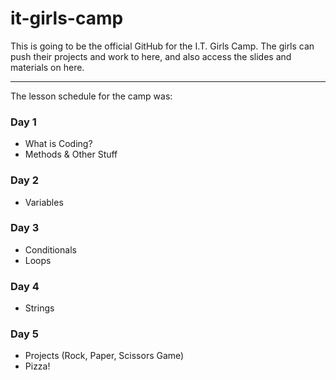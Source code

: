 # it-girls-camp

This is going to be the official GitHub for the I.T. Girls Camp. The girls can push their projects and work to here, and also access the slides and materials on here.

------------------

The lesson schedule for the camp was:

### Day 1
- What is Coding?
- Methods & Other Stuff

### Day 2
- Variables


### Day 3
- Conditionals
- Loops


### Day 4
- Strings

### Day 5
- Projects (Rock, Paper, Scissors Game)
- Pizza!

